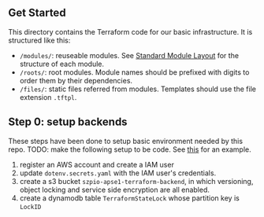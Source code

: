 ## Get Started

This directory contains the Terraform code for our basic infrastructure.
It is structured like this:
- `/modules/`: reuseable modules. See [Standard Module Layout](https://developer.hashicorp.com/terraform/language/modules/develop/structure) for the structure of each module.
- `/roots/`: root modules. Module names should be prefixed with digits to order them by their dependencies.
- `/files/`: static files referred from modules. Templates should use the file extension `.tftpl`.


## Step 0: setup backends

These steps have been done to setup basic environment needed by this repo.
TODO: make the following setup to be code. See [this](https://angelo-malatacca83.medium.com/aws-terraform-s3-and-dynamodb-backend-3b28431a76c1) for an example.
1. register an AWS account and create a IAM user
2. update `dotenv.secrets.yaml` with the IAM user's credentials.
3. create a s3 bucket `szpio-apse1-terraform-backend`, in which versioning, object locking and service side encryption are all enabled.
4. create a dynamodb table `TerraformStateLock` whose partition key is `LockID`
